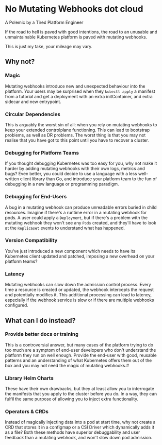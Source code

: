 # No Mutating Webhooks dot cloud

A Polemic by a Tired Platform Engineer

If the road to hell is paved with good intentions, the road to an unusable and unmaintainable Kubernetes platform is paved with mutating webhooks.

This is just my take, your mileage may vary.

## Why not?

### Magic

Mutating webhooks introduce new and unexpected behaviour into the platform. Your users may be surprised when they `kubectl apply` a manifest from a tutorial and get a deployment with an extra initContainer, and extra sidecar and new entrypoint.

### Circular Dependencies

This is arguably the worst sin of all: when you rely on mutating webhooks to keep your extended controlplane functioning. This can lead to bootstrap problems, as well as DR problems. The worst thing is that you may not realise that you have got to this point until you have to recover a cluster.

### Debugging for Platform Teams

If you thought debugging Kubernetes was too easy for you, why not make it harder by adding mutating webhooks with their own logs, metrics and bugs? Even better, you could decide to use a language with a less well-written client library than Go, and introduce your platform team to the fun of debugging in a new language or programming paradigm.

### Debugging for End-Users

A bug in a mutating webhook can produce unreadable errors buried in child resources. Imagine if there's a runtime error in a mutating webhook for pods. A user could apply a `Deployment`, but if there's a problem with the mutating webhook they won't see any `Pods` created, and they'll have to look at the `Replicaset` events to understand what has happened.

### Version Compatibility

You've just introduced a new component which needs to have its Kubernetes client updated and patched, imposing a new overhead on your platform teams?

### Latency

Mutating webhooks can slow down the admission control process. Every time a resource is created or updated, the webhook intercepts the request and potentially modifies it. This additional processing can lead to latency, especially if the webhook service is slow or if there are multiple webhooks configured.

## What can I do instead?

### Provide better docs or training

This is a controversial answer, but many cases of the platform trying to do too much are a symptom of end-user developers who don't understand the platform they run on well enough. Provide the end-user with good, reusable patterns and an understanding of what Kubernetes offers them out of the box and you may not need the magic of mutating webhooks.#

### Library Helm Charts

These have their own drawbacks, but they at least allow you to interrogate the manifests that you apply to the cluster before you do. In a way, they can fulfil the same purpose of allowing you to inject extra functionality.

### Operators & CRDs

Instead of magically injecting data into a pod at start time, why not create a CRD that stores it in a configmap or a CSI Driver which dynamically adds it as a file? Both these methods have superior debuggability and user feedback than a mutating webhook, and won't slow down pod admission.
